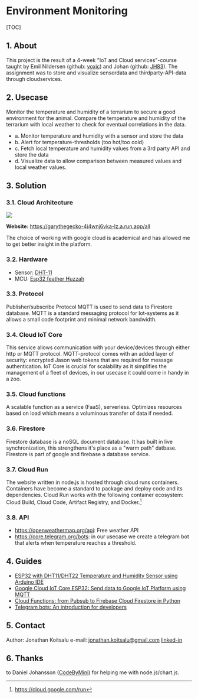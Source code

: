 # Environment Monitoring 


[TOC]


## 1. About

This project is the result of a 4-week "IoT and Cloud services"-course taught by Emil Nildersen (github: [voxic](https://https://github.com/voxic)) and Johan (github: [JH83](https://github.com/jh83)). The assignment was to store and visualize sensordata and thirdparty-API-data through cloudservices. 

## 2. Usecase

Monitor the temperature and humidity of a terrarium to secure a good environment for the animal. Compare the temperature and humidity of the terrarium with local weather to check for eventual correlations in the data.

* a. Monitor temperature and humidity with a sensor and store the data
* b. Alert for temperature-thresholds (too hot/too cold)
* c. Fetch local temperature and humidity values from a 3rd party API and store the data
* d. Visualize data to allow comparison between measured values and local weather values.

## 3. Solution

### 3.1. Cloud Architecture

![](https://i.imgur.com/Nz5yqnx.png)

**Website:** https://garythegecko-4i4wnj6vka-lz.a.run.app/all

The choice of working with google cloud is academical and has allowed me to get better insight in the platform.

### 3.2. Hardware

* Sensor: [DHT-11 ](https://www.electrokit.com/produkt/digital-temperatur-och-fuktsensor-dht11/)
* MCU: [Esp32 feather Huzzah](https://learn.adafruit.com/adafruit-huzzah32-esp32-feather)


### 3.3. Protocol

Publisher/subscribe Protocol MQTT is used to send data to Firestore database.
MQTT is a standard messaging protocol for Iot-systems as it allows a small code footprint and minimal network bandwidth.

### 3.4. Cloud IoT Core

This service allows communication with your device/devices through either http or MQTT protocol. MQTT-protocol comes with an added layer of security: encrypted Jason web tokens that are required for message authentication. IoT Core is crucial for scalability as it simplifies the management of a fleet of devices, in our usecase it could come in handy in a zoo.

### 3.5. Cloud functions

A scalable function as a service (FaaS), serverless. Optimizes resources based on load which means a voluminous transfer of data if needed.

### 3.6. Firestore

Firestore database is a noSQL document database. It has built in live synchronization, this strengthens it's place as a "warm path" datbase. Firestore is part of google and firebase a database service.

### 3.7. Cloud Run

The website written in node.js is hosted through cloud runs containers.
Containers have become a standard to package and deploy code and its dependencies. Cloud Run works with the following container ecosystem: Cloud Build, Cloud Code, Artifact Registry, and Docker.[^1]

### 3.8. API

* https://openweathermap.org/api: Free weather API
* https://core.telegram.org/bots: in our usecase we create a telegram bot that alerts when temperature reaches a threshold.

## 4. Guides

* [ESP32 with DHT11/DHT22 Temperature and Humidity Sensor using Arduino IDE](https://randomnerdtutorials.com/esp32-dht11-dht22-temperature-humidity-sensor-arduino-ide/)
* [Google Cloud IoT Core ESP32: Send data to Google IoT Platform using MQTT](https://www.survivingwithandroid.com/cloud-iot-core-esp32/)
* [Cloud Functions: from Pubsub to Firebase Cloud Firestore in Python](https://www.youtube.com/watch?v=TYItEci216w)
* [Telegram bots: An introduction for developers](https://core.telegram.org/bots)

## 5. Contact

Author: Jonathan Koitsalu
e-mail: jonathan.koitsalu@gmail.com
[linked-in](https://www.linkedin.com/in/jonathan-koitsalu-5885b3160/)

## 6. Thanks

to Daniel Johansson ([CodeByMini](https://github.com/CodeByMini)) for helping me with node.js/chart.js.

[^1]: https://cloud.google.com/run


